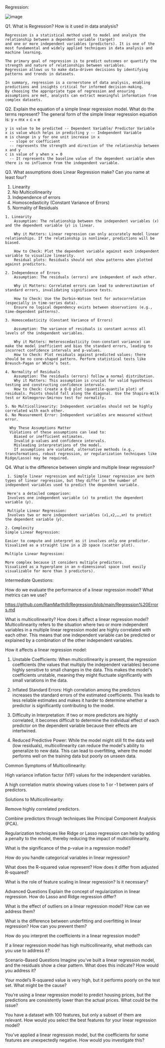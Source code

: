 Regression:

![image](https://github.com/user-attachments/assets/a714f52f-5a35-40ed-b468-c2fd99de5913)

Q1. What is Regression? How is it used in data analysis?

    Regression is a statistical method used to model and analyze the relationship between a dependent variable (target) 
    and one or more independent variables (predictors). It is one of the most fundamental and widely applied techniques in data analysis and machine learning.

    The primary goal of regression is to predict outcomes or quantify the strength and nature of relationships between variables. 
    Regression allows us to make data-driven decisions by identifying patterns and trends in datasets.

    In summary, regression is a cornerstone of data analysis, enabling predictions and insights critical for informed decision-making. 
    By choosing the appropriate type of regression and ensuring assumptions are met, analysts can extract meaningful information from complex datasets.

Q2. Explain the equation of a simple linear regression model. What do the terms represent?
    The general form of the simple linear regression equation is: y = mx + c + e

    y is value to be predicted -- Dependent Variable/ Predictor Variable
    x is value which helps in predicting y -- Independent Variable
    m is change in y for one unit increase in x 
      -- slope or coefficient
      -- represents the strength and direction of the relationship between x and y
    c is value of y when x = 0 
      -- It represents the baseline value of the dependent variable when there is no influence from the independent variable.

Q3. What assumptions does Linear Regression make? Can you name at least four?
  1. Linearity
  2. No Multicollinearity
  3. Independence of errors
  4. Homoscedasticity (Constant Variance of Errors)
  5. Normality of Residuals

    1. Linearity
        Assumption: The relationship between the independent variables (𝑥) and the dependent variable (𝑦) is linear.

        Why it Matters: Linear regression can only accurately model linear relationships. If the relationship is nonlinear, predictions will be biased.

        How to Check: Plot the dependent variable against each independent variable to visualize linearity.
        Residual plots: Residuals should not show patterns when plotted against predictors.

    2. Independence of Errors
        Assumption: The residuals (errors) are independent of each other.

        Why it Matters: Correlated errors can lead to underestimation of standard errors, invalidating significance tests.

        How to Check: Use the Durbin-Watson test for autocorrelation (especially in time-series data).
        Ensure no logical dependency exists between observations (e.g., time-dependent patterns).

    3. Homoscedasticity (Constant Variance of Errors)
   
        Assumption: The variance of residuals is constant across all levels of the independent variables.

        Why it Matters: Heteroscedasticity (non-constant variance) can make the model inefficient and bias the standard errors, leading to incorrect confidence intervals and p-values.
        How to Check: Plot residuals against predicted values; there should be no cone-shaped pattern. Perform statistical tests like Breusch-Pagan or White’s test.

    4. Normality of Residuals
        Assumption: The residuals (errors) follow a normal distribution.
        Why it Matters: This assumption is crucial for valid hypothesis testing and constructing confidence intervals.
        How to Check: Create a Q-Q plot (quantile-quantile plot) of residuals. Points should fall along the diagonal. Use the Shapiro-Wilk test or Kolmogorov-Smirnov test for normality.

    5. No Multicollinearity: Independent variables should not be highly correlated with each other.
    6. No Measurement Error: Independent variables are measured without error.

      Why These Assumptions Matter
      Violations of these assumptions can lead to:
        Biased or inefficient estimates.
        Invalid p-values and confidence intervals.
        Misleading interpretations of the model.
        If assumptions are violated, alternative methods (e.g., transformations, robust regression, or regularization techniques like Ridge/Lasso) may be required.

Q4. What is the difference between simple and multiple linear regression?
     
     1. Simple linear regression and multiple linear regression are both types of linear regression, but they differ in the number of independent variables used to predict the dependent variable.

     Here's a detailed comparison:
     Involves one independent variable (𝑥) to predict the dependent variable (𝑦).

     Multiple Linear Regression:
     Involves two or more independent variables (𝑥1,𝑥2,…,𝑥𝑛) to predict the dependent variable (𝑦).

    2. Complexity
    Simple Linear Regression:

    Easier to compute and interpret as it involves only one predictor.
    Visualized as a straight line in a 2D space (scatter plot).
    
    Multiple Linear Regression:

    More complex because it considers multiple predictors.
    Visualized as a hyperplane in an n-dimensional space (not easily visualizable for more than 3 predictors).
    
Intermediate Questions:

How do we evaluate the performance of a linear regression model? What metrics can we use?

https://github.com/RamMarthi9/Regression/blob/main/Regression%20Errors.md


What is multicollinearity? How does it affect a linear regression model?
Multicollinearity refers to the situation where two or more independent variables in a multiple linear regression model are highly correlated with each other. This means that one independent variable can be predicted or explained by a combination of the other independent variables.

How it affects a linear regression model:

1. Unstable Coefficients: When multicollinearity is present, the regression coefficients (the values that multiply the independent variables) become highly sensitive to small changes in the data. This makes the model's coefficients unstable, meaning they might fluctuate significantly with small variations in the data.


2. Inflated Standard Errors: High correlation among the predictors increases the standard errors of the estimated coefficients. This leads to less reliable estimates and makes it harder to determine whether a predictor is significantly contributing to the model.


3. Difficulty in Interpretation: If two or more predictors are highly correlated, it becomes difficult to determine the individual effect of each predictor on the dependent variable because their effects are intertwined.


4. Reduced Predictive Power: While the model might still fit the data well (low residuals), multicollinearity can reduce the model's ability to generalize to new data. This can lead to overfitting, where the model performs well on the training data but poorly on unseen data.



Common Symptoms of Multicollinearity:

High variance inflation factor (VIF) values for the independent variables.

A high correlation matrix showing values close to 1 or -1 between pairs of predictors.


Solutions to Multicollinearity:

Remove highly correlated predictors.

Combine predictors through techniques like Principal Component Analysis (PCA).

Regularization techniques like Ridge or Lasso regression can help by adding a penalty to the model, thereby reducing the impact of multicollinearity.


What is the significance of the p-value in a regression model?

How do you handle categorical variables in linear regression?

What does the R-squared value represent? How does it differ from adjusted R-squared?

What is the role of feature scaling in linear regression? Is it necessary?

Advanced Questions
Explain the concept of regularization in linear regression. How do Lasso and Ridge regression differ?

What is the effect of outliers on a linear regression model? How can we address them?

What is the difference between underfitting and overfitting in linear regression? How can you prevent them?

How do you interpret the coefficients in a linear regression model?

If a linear regression model has high multicollinearity, what methods can you use to address it?

Scenario-Based Questions
Imagine you’ve built a linear regression model, and the residuals show a clear pattern. What does this indicate? How would you address it?

Your model’s R-squared value is very high, but it performs poorly on the test set. What might be the cause?

You’re using a linear regression model to predict housing prices, but the predictions are consistently lower than the actual prices. What could be the issue?

You have a dataset with 100 features, but only a subset of them are relevant. How would you select the best features for your linear regression model?

You’ve applied a linear regression model, but the coefficients for some features are unexpectedly negative. How would you investigate this?
